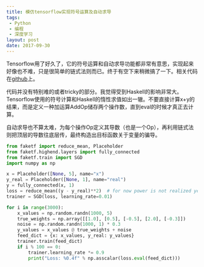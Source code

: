 ```yaml
---
title: 模仿tensorflow实现符号运算及自动求导
tags:
 - Python
 - 编程
 - 深度学习
layout: post
date: 2017-09-30
---
```

Tensorflow用了好久了，它的符号运算和自动求导功能都非常有意思，实现起来好像也不难，只是很简单的链式法则而已。终于有空下来稍微搞了一下。相关代码在[github](https://github.com/SnowWalkerJ/fake_ft)上。

<!-- more -->

代码并没有特别难的或者tricky的部分。我觉得受到Haskell的影响非常大。Tensorflow使用的符号计算和Haskell的惰性求值如出一辙。不要直接计算x+y的结果，而是定义一种加运算AddOp储存两个操作数，直到eval的时候才真正去计算。

自动求导也不算太难，为每个操作Op定义其导数（也是一个Op），再利用链式法则把顶层的导数往底层传，最终构造出目标函数关于变量的骗导。

```Python
from faketf import reduce_mean, Placeholder
from faketf.highend.layers import fully_connected
from faketf.train import SGD
import numpy as np

x = Placeholder([None, 5], name="x")
y_real = Placeholder([None, 1], name="real")
y = fully_connected(x, 1)
loss = reduce_mean((y - y_real)**2)  # for now power is not realized yet
trainer = SGD(loss, learning_rate=0.01)

for i in range(3000):
    x_values = np.random.randn(1000, 5)
    true_weights = np.array([[1.0], [0.5], [-0.5], [2.0], [-0.3]])
    noise = np.random.randn(1000, 1) * 0.3
    y_values = x_values @ true_weights + noise
    feed_dict = {x: x_values, y_real: y_values}
    trainer.train(feed_dict)
    if i % 100 == 0:
        trainer.learning_rate *= 0.9
        print("Loss: %0.4f" % np.asscalar(loss.eval(feed_dict)))
```